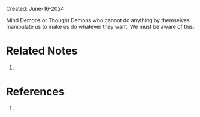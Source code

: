 Created: June-16-2024

Mind Demons or Thought Demons who cannot do anything by themselves manipulate us to make us do whatever they want. We must be aware of this.

# Related Notes

1. 
# References

1. 